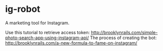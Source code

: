 ig-robot
========

A marketing tool for Instagram.

Use this tutorial to retrieve access token: http://brooklynrails.com/simple-photo-search-app-using-instagram-api/
The process of creating the bot: http://brooklynrails.com/a-new-formula-to-fame-on-instagram/